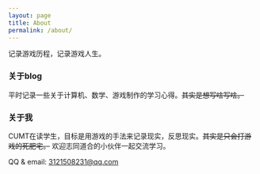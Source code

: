 ```yaml
---
layout: page
title: About
permalink: /about/
---
```


记录游戏历程，记录游戏人生。

### 关于blog

平时记录一些关于计算机、数学、游戏制作的学习心得。~~其实是想写啥写啥。~~

### 关于我

CUMT在读学生，目标是用游戏的手法来记录现实，反思现实。~~其实是只会打游戏的死肥宅。~~
欢迎志同道合的小伙伴一起交流学习。


QQ & email: 3121508231@qq.com
